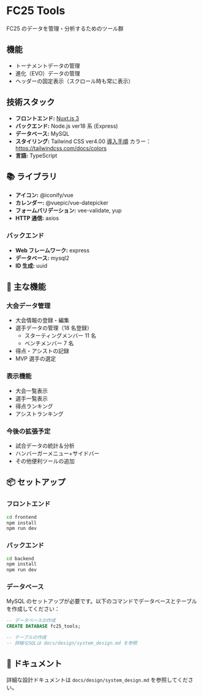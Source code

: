 # FC25 Tools

FC25 のデータを管理・分析するためのツール群

## 機能

- トーナメントデータの管理
- 進化（EVO）データの管理
- ヘッダーの固定表示（スクロール時も常に表示）

## 技術スタック

- **フロントエンド:** [Nuxt.js 3](https://nuxt.com/)
- **バックエンド:** Node.js ver18 系 (Express)
- **データベース:** MySQL
- **スタイリング:** Tailwind CSS ver4.00 [導入手順](https://tailwindcss.com/docs/installation/framework-guides/nuxt)
  カラー：https://tailwindcss.com/docs/colors
- **言語:** TypeScript

## 📚 ライブラリ

- **アイコン:** @iconify/vue
- **カレンダー:** @vuepic/vue-datepicker
- **フォームバリデーション:** vee-validate, yup
- **HTTP 通信:** axios

### バックエンド

- **Web フレームワーク:** express
- **データベース:** mysql2
- **ID 生成:** uuid

## 📌 主な機能

### 大会データ管理

- 大会情報の登録・編集
- 選手データの管理（18 名登録）
  - スターティングメンバー 11 名
  - ベンチメンバー 7 名
- 得点・アシストの記録
- MVP 選手の選定

### 表示機能

- 大会一覧表示
- 選手一覧表示
- 得点ランキング
- アシストランキング

### 今後の拡張予定

- 試合データの統計＆分析
- ハンバーガーメニュー+サイドバー
- その他便利ツールの追加

## 📦 セットアップ

### フロントエンド

```bash
cd frontend
npm install
npm run dev
```

### バックエンド

```bash
cd backend
npm install
npm run dev
```

### データベース

MySQL のセットアップが必要です。以下のコマンドでデータベースとテーブルを作成してください：

```sql
-- データベースの作成
CREATE DATABASE fc25_tools;

-- テーブルの作成
-- 詳細なSQLは docs/design/system_design.md を参照
```

## 📝 ドキュメント

詳細な設計ドキュメントは `docs/design/system_design.md` を参照してください。
